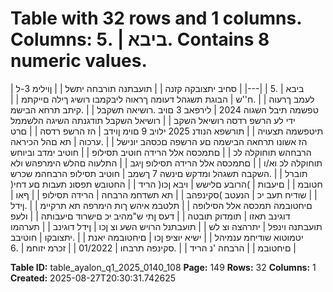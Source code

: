 # Table with 32 rows and 1 columns. Columns: ביבא | .5. Contains 8 numeric values.

| ביבא | .5 |
|---|
| סחיב יתצובקה קזנה |
| תועבתנה תורבחה יתשל |
| ןוילימ 3-ל לעמב ךרעוה |
| .ח''ש | הבוגת תשגהל דעומה ךראוה ליבקמבו רושיג ךילה םייקתמ |
| טפשמה תיבל השגוה 2024 | לירפאב 3 םויב .רושיאה תשקבל |
| .קיתב תרחא הבישמ ידי לע הרשפ רדסה רושיאל השקב |
| רושיאל השקבל תודגנתה השיגה הלשממל תיטפשמה תצעויה |
| תורשפא הנודנ 2025 ילויב 9 םוימ ןוידב | הז הרשפ רדסה |
| םרט הז אשונו תרחאה הבישמה םע הרשפה םכסהב יונישל |
| .ערכוה | תא םהל הכיראה הרבחהש תוחוקלה לכ |
| םתמכסה אלל הרידה חוטיב תסילופ |
| חוטיב ימדב וביוחש תוחוקלה לכ וא/ו |
| םתמכסה אלל הרידה תסילופ ןיגב |
| התלעוה םהלש הימרפהש ולא תוברל |
| .השקבה תשגהל ומדקש םינשה 7 ךשמב | חוטיב תסילופ הרבחהמ שכרש חטובמ |
| םיעבות | )הרובע םלישש | ויבא ןכו( הריד |
| החטובש תפסונ תעבות םע דחי( |
| שודיח תעב יכ | הנעטב )סקינפהב |
| תא תשדחמ הרבחה | הרידה תסילופ |
| ףאו | םיחטובמה תמכסה אלל הסילופה |
| תלטבמ איהש ךות הימרפה תא תרקיימ |
| .ןידל דוגינב תאזו | תומדוק תובטה |
| דעס ןתי ש"מהיב יכ םישרוד םיעבותה |
| ולעפ תועבתנה וינפל | יתרהצה וצ לש |
| תועבתנל הרויש השע וצ ןכו | ןידל דוגינב |
| תערהמו יטמוטוא שודיחמ ענמיהל |
| ישיא יוציפ ןכו | םיחטובמה יאנת |
| .יתצובקו | חוטיבב םיחטובמ |
| הרבחה 'נ הריד |
| .סקינפה תרבחו | 01/2022 |
| זכרמ יזוחמ | .6 |

**Table ID:** table_ayalon_q1_2025_0140_108
**Page:** 149
**Rows:** 32
**Columns:** 1
**Created:** 2025-08-27T20:30:31.742625
